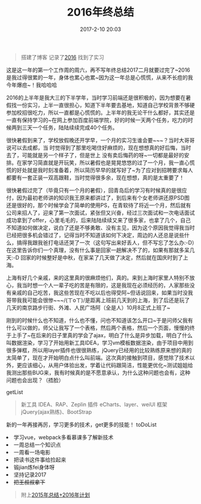 ﻿---
title: 2016年终总结
date: 2017-2-10 20:03
tags: 
---
  > 搭建了博客
  记录了<a href="https://github.com/maxxiaobao/Come-on/blob/master/My2016.md">2016</a>
  找到了实习

  这是这一年的第一个工作周的周六，再不写年终总结2017二月就要过完了~2016是我过得很累的一年，身体也累心也累~因为这一年总是心慌慌，从来不长痘的我今年爆痘~！我哈哈哈

<!-- more -->
  2016的上半年是我大三的下半学年，当时学习前端还是很积极的，因为想要在暑假找一份实习，上半一直很担心，知道下半年要去基地，知道自己学校背景不够硬参加校招很吃力，所以一直都是心慌慌的。上半年的我无论干什么都好，其实还是一直有保持学习的~在网上参加百度前端学院，好的时候一天两个任务，吃力的时候两到三天一个任务，陆陆续续完成40个任务。

  很快暑假到来了，学校放假晚还开学早，一个月的实习生谁会要~~~？当时大哥哥说可以去成都，当
  时觉得到了那里吃喝住好麻烦的，现在想想真的好后悔，当时去了，可能就是另一个样子了，但是世上
  没有卖后悔药的呀~一切都是最好的安排。在家学习简直就是开玩笑，所以暑假也是晃晃悠悠的过了一个月，我一直心慌慌的好处就是我时刻准备着，所以简历早早的就写好了~为了应对到招聘要求每人都要有一套正装一双高跟鞋，当时觉得很多余，现在想想，真的是太重要了！

  很快暑假过完了（毕竟只有一个月的暑假），回青岛后的学习有时候真的是很应付，因为最初老师讲的知识我王原来都讲过了，到后来有个女老师讲还原PSD图还是很好的，那个时候学会了简单的使用PS，在青软待了将近一个月，然后就有公司来招人了，迎来了第一次面试，紧张但又兴奋，经过三次面试和一次电话面试成功拿到了offer，心里毛毛的，后来陆陆续续又来了很多家，也拿了几个，自己不知道如何做决定，说白了还是不够勇敢、没有主见，因为这个原因我觉得我当时已经把很多机会错过了，记得当时不知道该如何下决定，周边的人还总是说些什么，搞得我跟我爸打电话还哭了一次（这句写出来好丢人，但不写忘了怎么办:-D）在这里告诉你们一个真理，没有什么事是回家一趟解决不了的，如果有那就多呆几天:-D 回家的时候整好是中秋，在家呆了几天做了决定，然后就在国庆时到了上海。

  上海有好几个亲戚，来的这里真的很麻烦他们，真的。来到上海时家里人特别不放心，我当时想一个人一辈子吃的苦是有限的，这是我现在必须经历的，人家那些没有亲戚的自己吃苦，我这些苦现在不吃以后也得受阿~但话说回来，如果当时没我哥带我我可能会很惨~~~/(ㄒoㄒ)/是距离上班前几天到的上海，到了后还是玩了几天的南京路步行街、外滩、人民广场阿（全是人）10月8正式上班了~



  刚到的时候什么也不知道，什么也不懂，问也不知道该怎么开口~于是问师父我有什么可以做的，师父让我写了一个表格，然后两个表格，然后一个页面，慢慢的终于上手了~在后来的日子里真的学会了ajax，明白了什么是异步加载，明白了什么叫数据渲染，学习了开始用新工具IDEA，学习vm模板数据渲染，由于项目中用到很多弹框，所以用layer插件也很很熟练，jQuery已经用的比较熟练原来想的真的太简单了，现在才开始明白点什么叫前端。这次真的接触到项目，感觉除了技术以外，更应该细心，从用户体验出发，学着让代码跟简洁，性能更优化~测试姐姐给我测出那些BUG来，我有时候真的是不愿意承认，为什么这种问题也会有，这种问题也会出现？（捂脸）

  getList
  > 新工具 IDEA、RAP、Zeplin
  > 插件 eCharts、layer、weiUI
  > 框架 jQuery(ajax熟练)、BootStrap

  新的一年再接再厉，学习更多的技术，get更多的技能！
  toDoList
  <li>学习vue，webpack多看慕课多了解新技术</li>
  <li>一周总结一个知识点</li>
  <li>一周看一场电影</li>
  <li>把读书这件事给捡起来</li>
  <li>锻jian炼fei身体呀</li>
  <li>坚持记录2017</li>
  <li style="text-decoration:line-through;">把王叔叔拿下</li>

  > 附上<a href="http://www.cnblogs.com/maxiaobao/p/5185535.html">2015年总结+2016年计划</a>
  